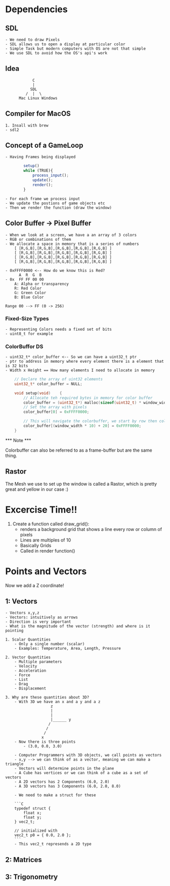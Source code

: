 # Dependencies
## SDL
    - We need to draw Pixels
    - SDL allows us to open a display at particular color
    - Simple Task but modern computers with OS are not that simple
    - We use SDL to avoid how the OS's api's work 


## Idea
                C
                |   
               SDL
             /  |  \
          Mac Linux Windows

## Compiler for MacOS
    1. Insall with brew
    - sdl2 

## Concept of a GameLoop
    - Having Frames being displayed

```javascript
        setup()
        while (TRUE){
            process_input();
            update();
            render();
        }
```

    - For each frame we process input
    - We update the postions of game objects etc
    - Then we render the function (draw the window)

## Color Buffer -> Pixel Buffer
    - When we look at a screen, we have a an array of 3 colors
    - RGB or combinations of them
    - We allocate a space in memory that is a series of numbers
        [ [R,G,B],[R,G,B],[R,G,B],[R,G,B],[R,G,B] ]
        [ [R,G,B],[R,G,B],[R,G,B],[R,G,B],[R,G,B] ]
        [ [R,G,B],[R,G,B],[R,G,B],[R,G,B],[R,G,B] ]
        [ [R,G,B],[R,G,B],[R,G,B],[R,G,B],[R,G,B] ]
    
    - 0xFFFF0000 <-- How do we know this is Red?
          A  R  G  B
    - 0x  FF FF 00 00
        A: Alpha or transparency
        R: Red Color
        G: Green Color
        B: Blue Color

    Range 00 --> FF (0 -> 256)

### Fixed-Size Types
    - Representing Colors needs a fixed set of bits
    - uint8_t for example

### ColorBuffor DS
    - uint32_t* color_buffer <-- So we can have a uint32_t ptr
    - ptr to address in memory where every element there is a element that is 32 bits
    - Width x Height == How many elements I need to allocate in memory

```C
    // Declare the array of uint32 elements
    uint32_t* color_buffer = NULL;

    void setup(void)	{
        // Allocate teh required bytes in memory for color buffer 
        color_buffer = (uint32_t*) malloc(sizeof(uint32_t) * window_width * window_height);
        // Set the array with pixels
        color_buffer[0] = 0xFFFF0000;

        // This will navigate the colorbuffer, we start by row then column
        color_buffer[(window_width * 10) + 20] = 0xFFFF0000;
    }


```

*** Note ***

Colorbuffer can also be referred to as a frame-buffer but are the same thing.


## Rastor 
The Mesh we use to set up the window is called a Rastor, which is pretty great and yellow in our case :)

# Excercise Time!!

1. Create a function called draw_grid():
    - renders a background grid that shows a line every row or column of pixels 
    - Lines are multiples of 10
    - Basically Grids
    - Called in render function()

# Points and Vectors

Now we add a Z coordinate!

## 1: Vectors
    - Vectors x,y,z
    - Vectors: intuitively as arrows
    - Direction is very important
    - What is the magnitude of the vector (strength) and where is it pointing

    1. Scalar Quantities
        - Only a single number (scalar) 
        - Examples: Temperature, Area, Length, Pressure

    2. Vector Quantities
        - Multiple parameters
        - Velocity
        - Acceleration
        - Force
        - List
        - Drag
        - Displacement

    3. Why are these quantities about 3D?
        - With 3D we have an x and a y and a z
                        z
                        |
                        |
                        |______ y
                       /
                      /
                     /
                    x
        - Now there is three points 
            - (3.0, 0.0, 3.0)
        
        - Computer Programmers with 3D objects, we call points as vectors
        - x,y --> we can think of as a vector, meaning we can make a triangle 
        - Vectors will determine points in the plane
        - A Cube has vertices or we can think of a cube as a set of vectors
        - A 2D vectors has 2 Components (6.0, 2.0)
        - A 3D vectors has 3 Components (6.0, 2.0, 8.0)

        - We need to make a struct for these

        ```C
        typedef struct {
            float x;
            float y;
        } vec2_t;

        // initialized with 
        vec2_t p0 = { 0.0, 2.0 };
        ``` 
        - This vec2_t represends a 2D type

        


## 2: Matrices

## 3: Trigonometry


